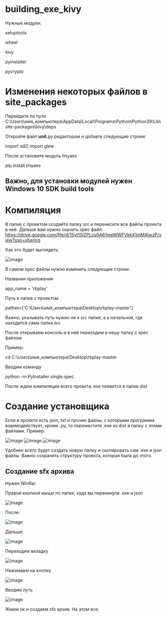 # building_exe_kivy
Нужные модули:

setuptools

wheel

kivy

pyinstaller

pycrypto
# Изменения некоторых файлов в site_packages
Перейдите по пути C:\Users\имя_компьютера\AppData\Local\Programs\Python\Python39\Lib\site-packages\kivy\deps

Откройте файл __unit__.py редактором и добавте следующие строки:

import sdl2
import glew

После установите модуль tinyaes

pip install tinyaes
## Важно, для установки модулей нужен Windows 10 SDK build tools

# Компиляция
В папке с проектом создайте папку src и перенесите все файлы проекта в неё.
Дальше вам нужно скачать spec файл: https://drive.google.com/file/d/15yt15IZPLcq5A61meWWFVkkX1mMAIwzP/view?usp=sharing

Как это будет выглядеть:

![image](https://user-images.githubusercontent.com/63918733/132127147-18f262f0-bce3-4865-a8c2-c2c708037b93.png)


В самом spec файлы нужно изменить следующие строки:

Названия приложения

app_name = 'rbplay'
         
Путь к папке с проектом

pathex=['C:\\Users\\имя_компьютера\\Desktop\\rbplay-master']

Важно, указывать путь нужно не к src папке, а к начальной, где находится сама папка src

После открываем консоль и в ней переходим в нашу папку с spec файлом

Пример:

cd C:\\Users\\имя_компьютера\\Desktop\\rbplay-master

Вводим команду

python -m PyInstaller single.spec

После ждем компиляции всего проекта, exe появится в папке dist

# Создание установщика

Если в проекте есть json, txt и прочие файлы, с которыми программа взаимодействует, кроме .py, то переместите .exe из dist в папку с этими файлами. Пример:

![image](https://user-images.githubusercontent.com/63918733/132245915-222c538a-2034-4148-b697-3fab7d189e03.png)
![image](https://user-images.githubusercontent.com/63918733/132245925-74815364-83fa-41fd-a503-b51b25778c65.png)
![image](https://user-images.githubusercontent.com/63918733/132245935-cb0a96c3-a80d-4f88-b473-556c98e659d8.png)

Удобнее всего будет создать новую папку и скопировать сам .exe и json файлы.
Важно сохранить структуру проекта, которая была до этого.

## Создание sfx архива
Нужен WinRar.

Правой кнопкой мыши по папке, куда вы перекинули .exe и json

![image](https://user-images.githubusercontent.com/63918733/132247769-bd4431b6-4f8e-46ea-90cf-1091a26c825a.png)

После:

![image](https://user-images.githubusercontent.com/63918733/132247810-090693ed-25fe-4d3d-872e-fafe83131ed0.png)

Дальше:

![image](https://user-images.githubusercontent.com/63918733/132247906-aff74286-a8ff-4be4-a062-188f9c79ee90.png)

Переходим вкладку

![image](https://user-images.githubusercontent.com/63918733/132247870-97318eb6-7c25-48a1-86be-0230db9eac83.png)

Нажимаем на кнопку

![image](https://user-images.githubusercontent.com/63918733/132247920-953c2ef4-7eed-4b42-a7cf-d1a55461ff78.png)

Вводим путь

![image](https://user-images.githubusercontent.com/63918733/132247967-97053511-dff1-4393-aae1-ff1912425978.png)

Жмем ок и создаем sfx архив. На этом все.
